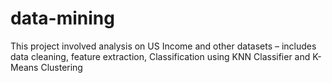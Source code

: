 # data-mining

This project involved analysis on US Income and other datasets – includes data cleaning, feature extraction, Classification using KNN Classifier and K-Means Clustering
